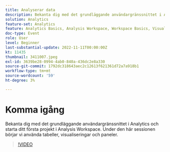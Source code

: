 ```yaml
---
title: Analyserar data
description: Bekanta dig med det grundläggande användargränssnittet i Analytics och starta ditt första projekt i Analysis Workspace. Under den här sessionen börjar vi använda tabeller, visualiseringar och paneler.
solution: Analytics
feature-set: Analytics
feature: Analytics Basics, Analysis Workspace, Workspace Basics, Visualizations, Panels
doc-type: Event
role: User
level: Beginner
last-substantial-update: 2022-11-11T00:00:00Z
kt: 11435
thumbnail: 3411007.jpeg
exl-id: 3639be28-0994-4ab0-840a-436dc2e8a330
source-git-commit: 1792dc318643aec2c12613f621361d72a7a918b1
workflow-type: tm+mt
source-wordcount: '59'
ht-degree: 3%

---
```


# Komma igång

Bekanta dig med det grundläggande användargränssnittet i Analytics och starta ditt första projekt i Analysis Workspace. Under den här sessionen börjar vi använda tabeller, visualiseringar och paneler.

>[!VIDEO](https://video.tv.adobe.com/v/3411007/?quality=12&learn=on)
